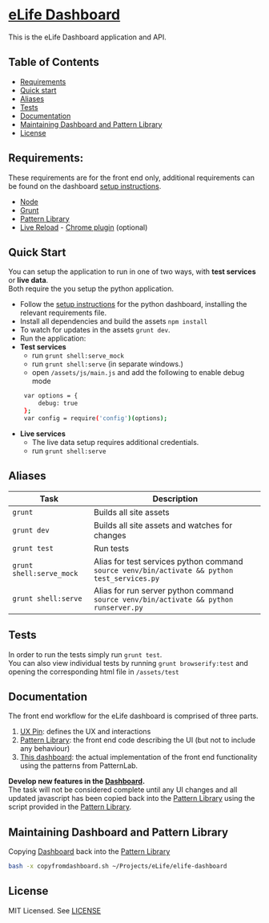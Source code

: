 # [eLife Dashboard](https://github.com/elifesciences/elife-dashboard/)

This is the eLife Dashboard application and API.


## Table of Contents


* [Requirements](#requirements)
* [Quick start](#quick-start)
* [Aliases](#aliases)
* [Tests](#tests)
* [Documentation](#documentation)
* [Maintaining Dashboard and Pattern Library](#maintaining-dashboard-and-pattern-library)
* [License](#license)



## Requirements:

These requirements are for the front end only, additional requirements can be found on the dashboard [setup instructions](README.md).

* [Node](https://nodejs.org/en/)
* [Grunt](http://gruntjs.com/)
* [Pattern Library](https://github.com/digirati-co-uk/elife-monitoring-dashboard-frontend)
* [Live Reload](http://livereload.com/) - [Chrome plugin](https://chrome.google.com/webstore/detail/livereload/jnihajbhpnppcggbcgedagnkighmdlei) (optional)

## Quick Start

You can setup the application to run in one of two ways, with **test services** or **live data**.  
Both require the you setup the python application.

* Follow the [setup instructions](README.md) for the python dashboard, installing the relevant requirements file.
* Install all dependencies and build the assets ```npm install```
* To watch for updates in the assets ```grunt dev```.
* Run the application:
 * **Test services**
   * run ```grunt shell:serve_mock```
   * run ```grunt shell:serve``` (in separate windows.)
   * open ```/assets/js/main.js``` and add the following to enable debug mode
   ```sh     
    var options = {
        debug: true
    };
    var config = require('config')(options);
    ```
 * **Live services**
   * The live data setup requires additional credentials.
   * run ```grunt shell:serve```


## Aliases

|             Task             |                                            Description                                           |
|----------------------------|------------------------------------------------------------------------------------------------|
| ```grunt```                  | Builds all site assets                                                                           |
| ```grunt dev```              | Builds all site assets and watches for changes                                                   |
| ```grunt test```             | Run tests                                                                                        |
| ```grunt shell:serve_mock``` | Alias for test services python command ```source venv/bin/activate && python test_services.py``` |
| ```grunt shell:serve```      | Alias for run server python command ```source venv/bin/activate && python runserver.py```        |



## Tests

In order to run the tests simply run ```grunt test```.  
You can also view individual tests by running ```grunt browserify:test``` and opening the corresponding html file in ```/assets/test```


## Documentation

The front end workflow for the eLife dashboard is comprised of three parts.

1. [UX Pin](https://live.uxpin.com/593d5793b51645bc5dfb5a0a5ab7629065ef1743#/pages/22041535/sitemap): defines the UX and interactions
1. [Pattern Library](https://github.com/digirati-co-uk/elife-monitoring-dashboard-frontend): the front end code describing the UI (but not to include any behaviour)
1. [This dashboard](https://github.com/elifesciences/elife-dashboard): the actual implementation of the front end functionality using the patterns from PatternLab.


**Develop new features in the [Dashboard](https://github.com/elifesciences/elife-dashboard).**  
The task will not be considered complete until any UI changes and all updated javascript has been copied back into the [Pattern Library](https://github.com/digirati-co-uk/elife-monitoring-dashboard-frontend) using the script provided in the [Pattern Library](https://github.com/digirati-co-uk/elife-monitoring-dashboard-frontend/blob/master/copyfromdashboard.sh).

## Maintaining Dashboard and Pattern Library
 Copying [Dashboard](https://github.com/elifesciences/elife-dashboard) back into the [Pattern Library](https://github.com/digirati-co-uk/elife-monitoring-dashboard-frontend)
 ```sh
 bash -x copyfromdashboard.sh ~/Projects/eLife/elife-dashboard
 ```



## License

MIT Licensed. See [LICENSE](LICENSE)

